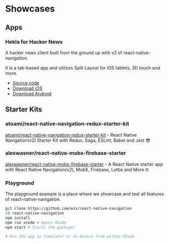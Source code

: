 # Showcases

## Apps
### Hekla for Hacker News

A hacker news client built from the ground up with v2 of react-native-navigation. 

It is a tab-based app and utilizes Split Layout for iOS tablets, 3D touch and more.

- [Source code](https://github.com/birkir/hekla)
- [Download iOS](https://itunes.apple.com/us/app/hekla/id1405096983?mt=8)
- [Download Android](https://play.google.com/store/apps/details?id=is.pipe.hekla)

## Starter Kits
### atoami/react-native-navigation-redux-starter-kit
[atoami/react-native-navigation-redux-starter-kit](https://github.com/atoami/react-native-navigation-redux-starter-kit) - React Native Navigation(v2) Starter Kit with Redux, Saga, ESLint, Babel and Jest 😎

### alexwasner/react-native-mobx-firebase-starter
[alexwasner/react-native-mobx-firebase-starter](https://github.com/alexwasner/react-native-mobx-firebase-starter) - A React Native starter app with React Native Navigation(v2), MobX, Firebase, Lottie and More 🤓

### Playground

The playground example is a place where we showcase and test all features of react-native-navigation.

```bash
git clone https://github.com/wix/react-native-navigation
cd react-native-navigation
npm install
npm run xcode # Opens XCode
npm start # Starts the packager

# Run the app in Simulator or on Device from within XCode
```
